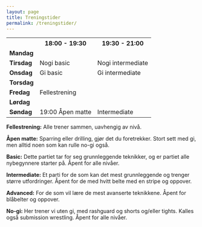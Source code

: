 ```yaml
---
layout: page
title: Treningstider
permalink: /treningstider/
---
```


<table>
<tr><th></th><th>18:00 - 19:30</th><th>19:30 - 21:00</th></tr>
<tr><td style="font-weight: bold;">Mandag</td><td></td><!-- td></td --></tr>
<tr><td style="font-weight: bold;">Tirsdag</td><td>Nogi basic</td><td>Nogi intermediate</td></tr>
<tr><td style="font-weight: bold;">Onsdag</td><td>Gi basic</td><td>Gi intermediate</td></tr>
<tr><td style="font-weight: bold;">Torsdag</td><td></td><td></td></tr>
<tr><td style="font-weight: bold;">Fredag</td><td>Fellestrening</td><td></td></tr>
<tr><td style="font-weight: bold;">Lørdag</td><td></td><td></td></tr>
<tr><td style="font-weight: bold;">Søndag</td><td>19:00 Åpen matte</td><td>Intermediate</td></tr>
</table>

<b>Fellestrening:</b> Alle trener sammen, uavhengig av nivå.

<b>Åpen matte:</b> Sparring eller drilling, gjør det du foretrekker. Stort sett med gi, men alltid noen som kan rulle no-gi også.

<b>Basic:</b> Dette partiet tar for seg grunnleggende teknikker, og er partiet alle nybegynnere starter på. Åpent for alle nivåer.

<b>Intermediate:</b> Et parti for de som kan det mest grunnleggende og trenger større utfordringer. Åpent for de med hvitt belte med en stripe og oppover.

<b>Advanced:</b> For de som vil lære de mest avanserte teknikkene. Åpent for blåbelter og oppover.

<b>No-gi:</b> Her trener vi uten gi, med rashguard og shorts og/eller tights. Kalles også submission wrestling. Åpent for alle nivåer.
